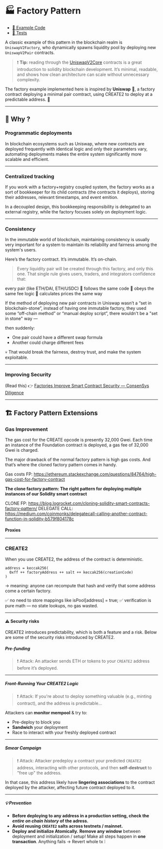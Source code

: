 # 🏭 Factory Pattern

- [📄 Example Code](./Factory.sol)
- [💚 Tests](../../test/Factory.t.sol)

A classic example of this pattern in the blockchain realm is `UniswapV2Factory`, who dynamically spawns liquidity pool by deploying new `UniswapV2Pair` contracts.

> ❗ **Tip:** reading through the [UniswapV2Core](https://github.com/Uniswap/v2-core) contracts is a great introduction to solidity blockchain development. It’s minimal, readable, and shows how clean architecture can scale without unnecessary complexity.

The factory example implemented here is inspired by **Uniswap** 🦄, a factory contract deploying a minimal pair comtract, using CREATE2 to deploy at a predictable address. 🚀

---

## 🧐 Why ?

### Programmatic deployments

In blockchain ecosystems such as Uniswap, where new contracts are deployed frequently with identical logic and only their parameters vary, automating deployments makes the entire system significantly more scalable and efficient.

---

### Centralized tracking

If you work with a factory+registry coupled system, the factory works as a sort of bookkeeper for its child contracts (the contracts it deploys), storing their addresses, relevant timestamps, and event emition.

In a decoupled design, this bookkeeping responsibility is delegated to an external registry, while the factory focuses solely on deployment logic.

---

### Consistency

In the immutable world of blockchain, maintaining consistency is usually very important for a system to maintain its reliability and fairness among the system's users.

Here’s the factory contract. It’s immutable. It’s on-chain.

> Every liquidity pair will be created through this factory, and only this one.
> That single rule gives users, traders, and integrators confidence that:

every pair (like ETH/DAI, ETH/USDC)
🧩 follows the same code
🧩 obeys the same fee logic
🧩 calculates prices the same way

If the method of deploying new pair contracts in Uniswap wasn’t a “set in blockchain-stone”, instead of having one immutable factory, they used some “off-chain method” or “manual deploy script”, there wouldn't be a "set in stone" way —

then suddenly:

- One pair could have a different swap formula
- Another could charge different fees

💀 That would break the fairness, destroy trust, and make the system exploitable.

---

### Improving Security

(Read this) 👉 [Factories Improve Smart Contract Security — ConsenSys Diligence](https://diligence.consensys.io/blog/2019/09/factories-improve-smart-contract-security/)

---

## 🏗️ Factory Pattern Extensions

### Gas Improvement

The gas cost for the CREATE opcode is presently 32,000 Gwei. Each time an instance of the Foundation contract is deployed, a gas fee of 32,000 Gwei is charged.

The major drawback of the normal factory pattern is high gas costs. And that’s where the cloned factory pattern comes in handy.

Gas costs FP: https://ethereum.stackexchange.com/questions/84764/high-gas-cost-for-factory-contract

**The clone factory pattern: The right pattern for deploying multiple instances of our Solidity smart contract**

CLONE FP: https://blog.logrocket.com/cloning-solidity-smart-contracts-factory-pattern/
DELEGATE CALL: https://medium.com/coinmonks/delegatecall-calling-another-contract-function-in-solidity-b579f804178c

#### Proxies

---

### CREATE2

When you use CREATE2, the address of the contract is deterministic.

```solidity
address = keccak256(
  0xff ++ factoryAddress ++ salt ++ keccak256(creationCode)
)
```

→ meaning: anyone can recompute that hash and verify that some address come a certain factory.

✅ no need to store mappings like isPool[address] = true;
✅ verification is pure math — no state lookups, no gas wasted.

---

#### ⚠️ Security risks

CREATE2 introduces predictability, which is both a feature and a risk. Below are some of the security risks introduced by CREATE2.

##### Pre-funding

> ❗ Attack: An attacker sends ETH or tokens to your `CREATE2` address before it’s deployed.

---

##### Front-Running Your CREATE2 Logic

> ❗ Attack: If you're about to deploy something valuable (e.g., minting contract), and the address is predictable...

Attackers can **monitor mempool** & try to:

- Pre-deploy to block you
- **Sandwich** your deployment
- Race to interact with your freshly deployed contract

---

##### Smear Campaign

> ❗ Attack: Attacker predeploy a contract your predicted `CREATE2` address, interacting with other protocols, and then **self-destruct** to "free up" the address.

In that case, this address likely have **lingering associations** to the contract deployed by the attacker, affecting future contract deployed to it.

---

##### 💡 Prevention

- **Before deploying to any address in a production setting, check the _entire on chain history_ of the adress.**
- **Avoid reusing `CREATE2` salts across testnets / mainnet.**
- **Deploy and initialize Atomically.**
  **Remove any window** between deployment and initialization / setup! Make all steps happen in **one transaction**. Anything fails &rarr; Revert whole tx ❕
